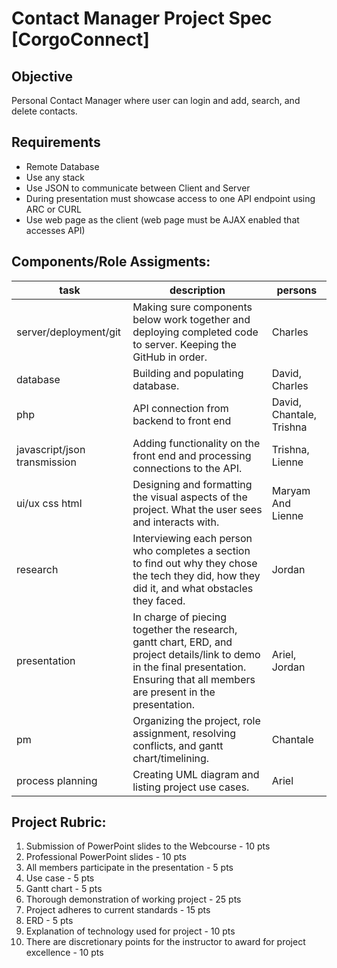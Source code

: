 # Contact Manager Project Spec [CorgoConnect]

## Objective
Personal Contact Manager where user can login and add, search, and delete contacts.

## Requirements
- Remote Database
- Use any stack
- Use JSON to communicate between Client and Server
- During presentation must showcase access to one API endpoint using ARC or CURL
- Use web page as the client (web page must be AJAX enabled that accesses API)

## Components/Role Assigments:

task | description | persons |
|---|---|---|
| server/deployment/git | Making sure components below work together and deploying completed code to server. Keeping the GitHub in order. | Charles |
| database | Building and populating database. | David, Charles |
| php | API connection from backend to front end | David, Chantale, Trishna |
| javascript/json transmission | Adding functionality on the front end and processing connections to the API. | Trishna, Lienne |
| ui/ux css html | Designing and formatting the visual aspects of the project. What the user sees and interacts with. | Maryam And Lienne |
| research | Interviewing each person who completes a section to find out why they chose the tech they did, how they did it, and what obstacles they faced. | Jordan |
| presentation | In charge of piecing together the research, gantt chart, ERD, and project details/link to demo in the final presentation. Ensuring that all members are present in the presentation. | Ariel, Jordan |
| pm | Organizing the project, role assignment, resolving conflicts, and gantt chart/timelining. | Chantale |
| process planning | Creating UML diagram and listing project use cases. | Ariel |

## Project Rubric:

1. Submission of PowerPoint slides to the Webcourse - 10 pts
2. Professional PowerPoint slides - 10 pts
3. All members participate in the presentation - 5 pts
4. Use case - 5 pts
5. Gantt chart - 5 pts
6. Thorough demonstration of working project - 25 pts
7. Project adheres to current standards - 15 pts
8. ERD - 5 pts
9. Explanation of technology used for project - 10 pts
10. There are discretionary points for the instructor to award for project excellence - 10 pts

